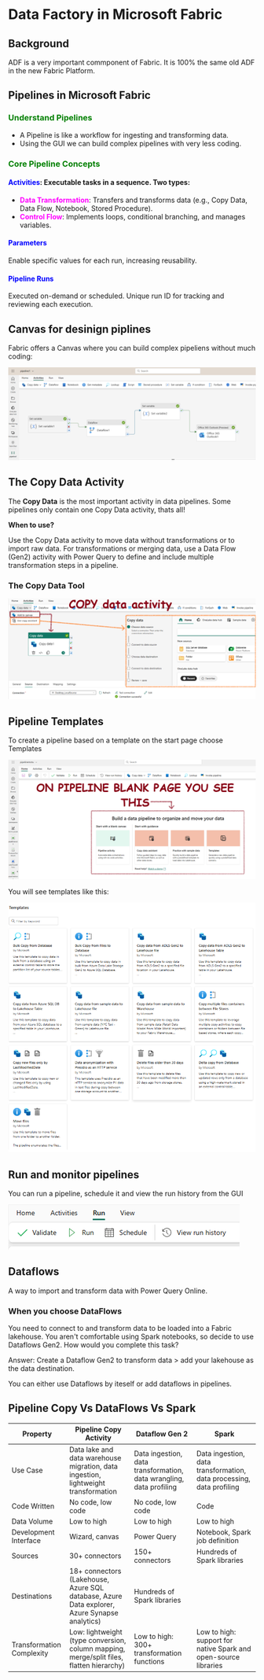 # Data Factory in Microsoft Fabric

## Background

ADF is a very important commponent of Fabric. It is 100% the same old ADF in the new Fabric Platform.

## Pipelines in Microsoft Fabric

### **<span style="color:green;">Understand Pipelines</span>**  
- A Pipeline is like a workflow for ingesting and transforming data.
- Using the GUI we can build complex pipelines with very less coding.

### **<span style="color:green;">Core Pipeline Concepts</span>**  
#### **<span style="color:blue;">Activities</span>**: Executable tasks in a sequence. Two types:
  - **<span style="color:magenta;">Data Transformation</span>**: Transfers and transforms data (e.g., Copy Data, Data Flow, Notebook, Stored Procedure).
  - **<span style="color:magenta;">Control Flow</span>**: Implements loops, conditional branching, and manages variables.

#### **<span style="color:blue;">Parameters</span>**
Enable specific values for each run, increasing reusability.

#### **<span style="color:blue;">Pipeline Runs</span>**
Executed on-demand or scheduled. Unique run ID for tracking and reviewing each execution.

## Canvas for desinign piplines

Fabric offers a Canvas where you can build complex pipeliens without much coding:

![\alt text](images\image-42.png)

## The Copy Data Activity

The **Copy Data** is the most important activity in data pipelines. Some pipelines only contain one Copy Data activity, thats all!

**When to use?**

Use the Copy Data activity to move data without transformations or to import raw data. For transformations or merging data, use a Data Flow (Gen2) activity with Power Query to define and include multiple transformation steps in a pipeline.

### The Copy Data Tool

![\alt text](images\image-41.png)

## Pipeline Templates

To create a pipeline based on a template on the start page choose Templates

![\alt text](images\image-43.png)

You will see templates like this:

![\alt text](images\image-44.png)

## Run and monitor pipelines

You can run a pipeline, schedule it and view the run history from the GUI

![\alt text](images\image-45.png)


## Dataflows

A way to import and transform data with Power Query Online.

### When you choose DataFlows

You need to connect to and transform data to be loaded into a Fabric lakehouse. You aren't comfortable using Spark notebooks, so decide to use Dataflows Gen2. How would you complete this task? 

Answer:
Create a Dataflow Gen2 to transform data > add your lakehouse as the data destination.

You can either use Dataflows by iteself or add dataflows in pipelines.

## Pipeline Copy Vs DataFlows Vs Spark


| Property                | Pipeline Copy Activity | Dataflow Gen 2 | Spark |
|-------------------------|------------------------|-----------------|-------|
| Use Case                | Data lake and data warehouse migration, data ingestion, lightweight transformation | Data ingestion, data transformation, data wrangling, data profiling | Data ingestion, data transformation, data processing, data profiling |
 Code Written            | No code, low code | No code, low code | Code |
| Data Volume             | Low to high | Low to high | Low to high |
| Development Interface   | Wizard, canvas | Power Query | Notebook, Spark job definition |
| Sources                 | 30+ connectors | 150+ connectors | Hundreds of Spark libraries |
| Destinations            | 18+ connectors (Lakehouse, Azure SQL database, Azure Data explorer, Azure Synapse analytics) | Hundreds of Spark libraries |
| Transformation Complexity | Low: lightweight (type conversion, column mapping, merge/split files, flatten hierarchy) | Low to high: 300+ transformation functions | Low to high: support for native Spark and open-source libraries |
